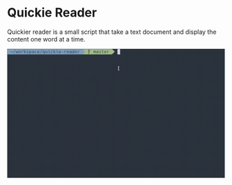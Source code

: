 # Quickie Reader
Quickier reader is a small script that take a text document and display the content one word
at a time.

![Example](example.gif)
